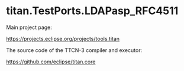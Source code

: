 # titan.TestPorts.LDAPasp_RFC4511

Main project page:

https://projects.eclipse.org/projects/tools.titan

The source code of the TTCN-3 compiler and executor:

https://github.com/eclipse/titan.core
